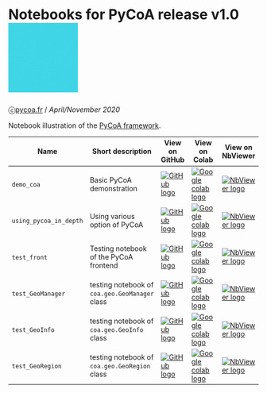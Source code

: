 #  Notebooks for PyCoA release v1.0 <img src="https://github.com/coa-project/coa-project.github.io/blob/main/fig/logo-anime.gif" width="140px" align=bottom > 

ⓒ[pycoa.fr](http://pycoa.fr) / _April/November 2020_

Notebook illustration of the [PyCoA framework](https://github.com/coa-project/pycoa).

Name | Short description | View on GitHub | View on Colab | View on NbViewer 
--- | --- | --- | --- | ---
`demo_coa` | Basic PyCoA demonstration | <a href="https://github.com/coa-project/coabook/blob/master/demo_pycoa.ipynb" /><img src="https://github.githubassets.com/images/modules/logos_page/GitHub-Mark.png" height="20" alt="GitHub logo" /></a> | <a href="https://colab.research.google.com/github/coa-project/coabook/blob/master/demo_pycoa.ipynb" ><img src="https://colab.research.google.com/img/colab_favicon_256px.png" height="20" alt="Google colab logo" /></a> | <a href="https://nbviewer.jupyter.org/github/coa-project/coabook/blob/master/demo_pycoa.ipynb"><img src="https://nbviewer.jupyter.org/static/img/nav_logo.svg" height="20" alt="NbViewer logo" /></a>
`using_pycoa_in_depth` | Using various option of PyCoA | <a href="https://github.com/coa-project/coabook/blob/master/using_pycoa_in_depth.ipynb" /><img src="https://github.githubassets.com/images/modules/logos_page/GitHub-Mark.png" height="20" alt="GitHub logo" /></a> | <a href="https://colab.research.google.com/github/coa-project/coabook/blob/master/using_pycoa_in_depth.ipynb" ><img src="https://colab.research.google.com/img/colab_favicon_256px.png" height="20" alt="Google colab logo" /></a> | <a href="https://nbviewer.jupyter.org/github/coa-project/coabook/blob/master/using_pycoa_in_depth.ipynb"><img src="https://nbviewer.jupyter.org/static/img/nav_logo.svg" height="20" alt="NbViewer logo" /></a>
`test_front` | Testing notebook of the PyCoA frontend | <a href="https://github.com/coa-project/coabook/blob/master/test_front.ipynb" /><img src="https://github.githubassets.com/images/modules/logos_page/GitHub-Mark.png" height="20" alt="GitHub logo" /></a> | <a href="https://colab.research.google.com/github/coa-project/coabook/blob/master/test_front.ipynb" ><img src="https://colab.research.google.com/img/colab_favicon_256px.png" height="20" alt="Google colab logo" /></a> |  <a href="https://nbviewer.jupyter.org/github/coa-project/coabook/blob/master/test_front.ipynb"><img src="https://nbviewer.jupyter.org/static/img/nav_logo.svg" height="20" alt="NbViewer logo" /></a>
`test_GeoManager` | testing notebook of `coa.geo.GeoManager` class | <a href="https://github.com/coa-project/coabook/blob/master/test_GeoManager.ipynb" /><img src="https://github.githubassets.com/images/modules/logos_page/GitHub-Mark.png" height="20" alt="GitHub logo" /></a> | <a href="https://colab.research.google.com/github/coa-project/coabook/blob/master/test_GeoManager.ipynb" ><img src="https://colab.research.google.com/img/colab_favicon_256px.png" height="20" alt="Google colab logo" /></a> |  <a href="https://nbviewer.jupyter.org/github/coa-project/coabook/blob/master/test_GeoManager.ipynb"><img src="https://nbviewer.jupyter.org/static/img/nav_logo.svg" height="20" alt="NbViewer logo" /></a>
`test_GeoInfo` | testing notebook of `coa.geo.GeoInfo` class | <a href="https://github.com/coa-project/coabook/blob/master/test_GeoInfo.ipynb" /><img src="https://github.githubassets.com/images/modules/logos_page/GitHub-Mark.png" height="20" alt="GitHub logo" /></a> | <a href="https://colab.research.google.com/github/coa-project/coabook/blob/master/test_GeoInfo.ipynb" ><img src="https://colab.research.google.com/img/colab_favicon_256px.png" height="20" alt="Google colab logo" /></a> |  <a href="https://nbviewer.jupyter.org/github/coa-project/coabook/blob/master/test_GeoInfo.ipynb"><img src="https://nbviewer.jupyter.org/static/img/nav_logo.svg" height="20" alt="NbViewer logo" /></a>
`test_GeoRegion` | testing notebook of `coa.geo.GeoRegion` class | <a href="https://github.com/coa-project/coabook/blob/master/test_GeoRegion.ipynb" /><img src="https://github.githubassets.com/images/modules/logos_page/GitHub-Mark.png" height="20" alt="GitHub logo" /></a> | <a href="https://colab.research.google.com/github/coa-project/coabook/blob/master/test_GeoRegion.ipynb" ><img src="https://colab.research.google.com/img/colab_favicon_256px.png" height="20" alt="Google colab logo" /></a> |  <a href="https://nbviewer.jupyter.org/github/coa-project/coabook/blob/master/test_GeoRegion.ipynb"><img src="https://nbviewer.jupyter.org/static/img/nav_logo.svg" height="20" alt="NbViewer logo" /></a>

